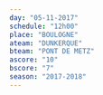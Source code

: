 ```yaml
---
day: "05-11-2017"
schedule: "12h00"
place: "BOULOGNE"
ateam: "DUNKERQUE"
bteam: "PONT DE METZ"
ascore: "10"
bscore: "7"
season: "2017-2018"
---
```

